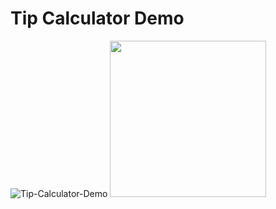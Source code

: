 # Tip Calculator Demo
![Tip-Calculator-Demo]()
<img src="https://user-images.githubusercontent.com/61662998/191427313-d2c56a28-d13b-4907-800c-46dc0cc5e8b2.gif" width="250" height="250">
